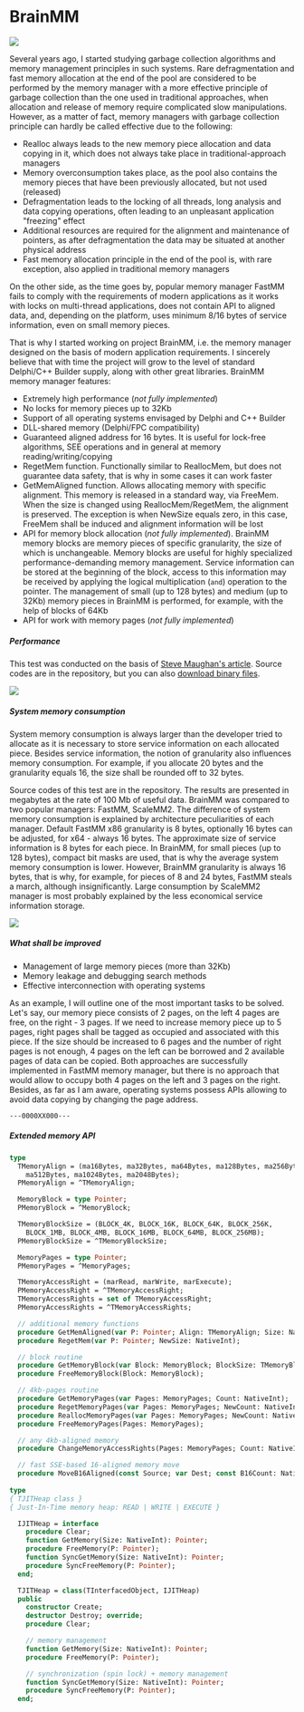 # BrainMM
![](http://dmozulyov.ucoz.net/BrainMM/Logo/Logo.png)

Several years ago, I started studying garbage collection algorithms and memory management principles in such systems. Rare defragmentation and fast memory allocation at the end of the pool are considered to be performed by the memory manager with a more effective principle of garbage collection than the one used in traditional approaches, when allocation and release of memory require complicated slow manipulations. However, as a matter of fact, memory managers with garbage collection principle can hardly be called effective due to the following:
* Realloc always leads to the new memory piece allocation and data copying in it, which does not always take place in traditional-approach managers
* Memory overconsumption takes place, as the pool also contains the memory pieces that have been previously allocated, but not used (released)
* Defragmentation leads to the locking of all threads, long analysis and data copying operations, often leading to an unpleasant application "freezing" effect
* Additional resources are required for the alignment and maintenance of pointers, as after defragmentation the data may be situated at another physical address
* Fast memory allocation principle in the end of the pool is, with rare exception, also applied in traditional memory managers
 
On the other side, as the time goes by, popular memory manager FastMM fails to comply with the requirements of modern applications as it works with locks on multi-thread applications, does not contain API to aligned data, and, depending on the platform, uses minimum 8/16 bytes of service information, even on small memory pieces.

That is why I started working on project BrainMM, i.e. the memory manager designed on the basis of modern application requirements. I sincerely believe that with time the project will grow to the level of standard Delphi/C++ Builder supply, along with other great libraries. BrainMM memory manager features:
* Extremely high performance (*not fully implemented*)
* No locks for memory pieces up to 32Kb
* Support of all operating systems envisaged by Delphi and C++ Builder
* DLL-shared memory (Delphi/FPC compatibility)
* Guaranteed aligned address for 16 bytes. It is useful for lock-free algorithms, SEE operations and in general at memory reading/writing/copying
* RegetMem function. Functionally similar to ReallocMem, but does not guarantee data safety, that is why in some cases it can work faster
* GetMemAligned function. Allows allocating memory with specific alignment. This memory is released in a standard way, via FreeMem. When the size is changed using ReallocMem/RegetMem, the alignment is preserved. The exception is when NewSize equals zero, in this case, FreeMem shall be induced and alignment information will be lost
* API for memory block allocation (*not fully implemented*). BrainMM memory blocks are memory pieces of specific granularity, the size of which is unchangeable. Memory blocks are useful for highly specialized performance-demanding memory management. Service information can be stored at the beginning of the block, access to this information may be received by applying the logical multiplication (`and`) operation to the pointer. The management of small (up to 128 bytes) and medium (up to 32Kb) memory pieces in BrainMM is performed, for example, with the help of blocks of 64Kb
* API for work with memory pages (*not fully implemented*)
 
##### Performance
This test was conducted on the basis of [Steve Maughan's article](http://www.stevemaughan.com/delphi/delphi-parallel-programming-library-memory-managers/). Source codes are in the repository, but you can also [download binary files]( http://dmozulyov.ucoz.net/BrainMM/Demo.rar).

![](http://dmozulyov.ucoz.net/BrainMM/SpeedTest.png)
##### System memory consumption
System memory consumption is always larger than the developer tried to allocate as it is necessary to store service information on each allocated piece. Besides service information, the notion of granularity also influences memory consumption. For example, if you allocate 20 bytes and the granularity equals 16, the size shall be rounded off to 32 bytes.

Source codes of this test are in the repository. The results are presented in megabytes at the rate of 100 Mb of useful data. BrainMM was compared to two popular managers: FastMM, ScaleMM2. The difference of system memory consumption is explained by architecture peculiarities of each manager. Default FastMM x86 granularity is 8 bytes, optionally 16 bytes can be adjusted, for x64 - always 16 bytes. The approximate size of service information is 8 bytes for each piece. In BrainMM, for small pieces (up to 128 bytes), compact bit masks are used, that is why the average system memory consumption is lower. However, BrainMM granularity is always 16 bytes, that is why, for example, for pieces of 8 and 24 bytes, FastMM steals a march, although insignificantly. Large consumption by ScaleMM2 manager is most probably explained by the less economical service information storage. 

![](http://dmozulyov.ucoz.net/BrainMM/MemoryUsageTest.png)

##### What shall be improved
* Management of large memory pieces (more than 32Kb)
* Memory leakage and debugging search methods
* Effective interconnection with operating systems

As an example, I will outline one of the most important tasks to be solved. Let's say, our memory piece consists of 2 pages, on the left 4 pages are free, on the right - 3 pages. If we need to increase memory piece up to 5 pages, right pages shall be tagged as occupied and associated with this piece. If the size should be increased to 6 pages and the number of right pages is not enough, 4 pages on the left can be borrowed and 2 available pages of data can be copied. Both approaches are successfully implemented in FastMM memory manager, but there is no approach that would allow to occupy both 4 pages on the left and 3 pages on the right. Besides, as far as I am aware, operating systems possess APIs allowing to avoid data copying by changing the page address.
```
---0000XX000---
```

##### Extended memory API
```pascal
type
  TMemoryAlign = (ma16Bytes, ma32Bytes, ma64Bytes, ma128Bytes, ma256Bytes,
    ma512Bytes, ma1024Bytes, ma2048Bytes);
  PMemoryAlign = ^TMemoryAlign;

  MemoryBlock = type Pointer;
  PMemoryBlock = ^MemoryBlock;

  TMemoryBlockSize = (BLOCK_4K, BLOCK_16K, BLOCK_64K, BLOCK_256K,
    BLOCK_1MB, BLOCK_4MB, BLOCK_16MB, BLOCK_64MB, BLOCK_256MB);
  PMemoryBlockSize = ^TMemoryBlockSize;

  MemoryPages = type Pointer;
  PMemoryPages = ^MemoryPages;

  TMemoryAccessRight = (marRead, marWrite, marExecute);
  PMemoryAccessRight = ^TMemoryAccessRight;
  TMemoryAccessRights = set of TMemoryAccessRight;
  PMemoryAccessRights = ^TMemoryAccessRights;

  // additional memory functions
  procedure GetMemAligned(var P: Pointer; Align: TMemoryAlign; Size: NativeInt);
  procedure RegetMem(var P: Pointer; NewSize: NativeInt);

  // block routine
  procedure GetMemoryBlock(var Block: MemoryBlock; BlockSize: TMemoryBlockSize);
  procedure FreeMemoryBlock(Block: MemoryBlock);

  // 4kb-pages routine
  procedure GetMemoryPages(var Pages: MemoryPages; Count: NativeInt);
  procedure RegetMemoryPages(var Pages: MemoryPages; NewCount: NativeInt);
  procedure ReallocMemoryPages(var Pages: MemoryPages; NewCount: NativeInt);
  procedure FreeMemoryPages(Pages: MemoryPages);

  // any 4kb-aligned memory
  procedure ChangeMemoryAccessRights(Pages: MemoryPages; Count: NativeInt; Rights: TMemoryAccessRights);

  // fast SSE-based 16-aligned memory move
  procedure MoveB16Aligned(const Source; var Dest; const B16Count: NativeInt);
  
type
{ TJITHeap class }
{ Just-In-Time memory heap: READ | WRITE | EXECUTE }

  IJITHeap = interface
    procedure Clear;
    function GetMemory(Size: NativeInt): Pointer;
    procedure FreeMemory(P: Pointer);
    function SyncGetMemory(Size: NativeInt): Pointer;
    procedure SyncFreeMemory(P: Pointer);
  end;

  TJITHeap = class(TInterfacedObject, IJITHeap)
  public
    constructor Create;
    destructor Destroy; override;    
    procedure Clear;

    // memory management
    function GetMemory(Size: NativeInt): Pointer;
    procedure FreeMemory(P: Pointer);

    // synchronization (spin lock) + memory management
    function SyncGetMemory(Size: NativeInt): Pointer;
    procedure SyncFreeMemory(P: Pointer);
  end;
```
